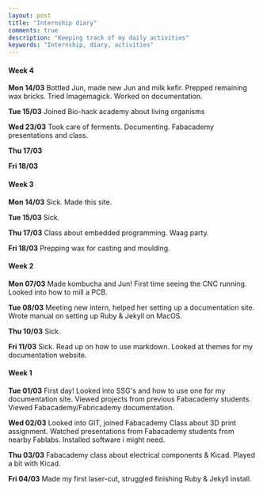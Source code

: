 ```yaml
---
layout: post
title: "Internship diary"
comments: true
description: "Keeping track of my daily activities"
keywords: "Internship, diary, activities"
---
```

#### Week 4  

**Mon 14/03** Bottled Jun, made new Jun and milk kefir. Prepped remaining wax bricks. Tried Imagemagick. Worked on documentation. 

**Tue 15/03** Joined Bio-hack academy about living organisms

**Wed 23/03** Took care of ferments. Documenting. Fabacademy presentations and class. 

**Thu 17/03** 

**Fri 18/03**  

<div class="divider"></div>


#### Week 3  

**Mon 14/03** Sick. Made this site. 

**Tue 15/03** Sick.

**Thu 17/03** Class about embedded programming. Waag party.

**Fri 18/03**  Prepping wax for casting and moulding.

<div class="divider"></div>

#### Week 2

**Mon 07/03** Made kombucha and Jun! First time seeing the CNC running. Looked into how to mill a PCB.

**Tue 08/03** Meeting new intern, helped her setting up a documentation site. Wrote manual on setting up Ruby & Jekyll on MacOS.

**Thu 10/03** Sick.

**Fri 11/03** Sick. Read up on how to use markdown. Looked at themes for my documentation website.

<div class="divider"></div>

#### Week 1

**Tue 01/03** First day! Looked into SSG's and how to use one for my documentation site. Viewed projects from previous Fabacademy students. Viewed Fabacademy/Fabricademy documentation.

**Wed 02/03** Looked into GIT, joined Fabacademy Class about 3D print assignment. Watched presentations from Fabacademy students from nearby Fablabs. Installed software i might need.

**Thu 03/03** Fabacademy class about electrical components & Kicad. Played a bit with Kicad.

**Fri 04/03** Made my first laser-cut, struggled finishing Ruby & Jekyll install.